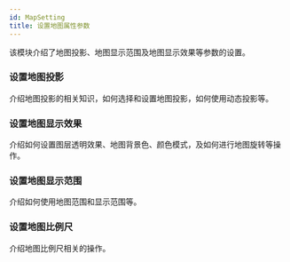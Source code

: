 ```yaml
---
id: MapSetting
title: 设置地图属性参数
---
```

该模块介绍了地图投影、地图显示范围及地图显示效果等参数的设置。



### 设置地图投影

介绍地图投影的相关知识，如何选择和设置地图投影，如何使用动态投影等。



### 设置地图显示效果



介绍如何设置图层透明效果、地图背景色、颜色模式，及如何进行地图旋转等操作。



### 设置地图显示范围



介绍如何使用地图范围和显示范围等。



### 设置地图比例尺



介绍地图比例尺相关的操作。

